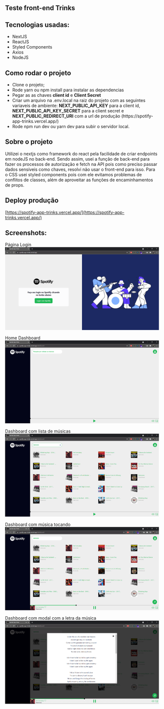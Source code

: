 ## Teste front-end Trinks

## Tecnologias usadas:

<ul>
  <li>NextJS</li>
  <li>ReactJS</li>
  <li>Styled Components</li>
  <li>Axios</li>
  <li>NodeJS</li>
</ul>

## Como rodar o projeto

<ul>
  <li>Clone o projeto;</li>
  <li>Rode yarn ou npm install para instalar as dependencias</li>
  <li>Pegar as as chaves <strong>client id</strong> e <strong>Client Secret</strong></li>
  <li>Criar um arquivo na .env.local na raiz do projeto com as seguintes variaveis de ambiente: <strong>NEXT_PUBLIC_API_KEY</strong> para a client id, <strong>NEXT_PUBLIC_API_KEY_SECRET</strong> para a client secret e <strong>NEXT_PUBLIC_REDIRECT_URI</strong> com a url de produção (https://spotify-app-trinks.vercel.app/)</li>
  <li>Rode npm run dev ou yarn dev para subir o servidor local.</li>
</ul>

## Sobre o projeto

Utilizei o nextjs como framework do react pela facilidade de criar endpoints em nodeJS no back-end. 
Sendo assim, usei a função de back-end para fazer os processos de autorização e fetch na API pois como preciso passar dados sensíveis como chaves, resolvi não usar o front-end para isso.
Para o CSS usei styled components pois com ele evitamos problemas de conflitos de classes, além de aproveitar as funções de encaminhamentos de props.

## Deploy produção

[https://spotify-app-trinks.vercel.app/](https://spotify-app-trinks.vercel.app/)

## Screenshots:

Página Login<br>
![Página Login](/public/img/screenshots/login.png)

Home Dashboard<br>
![Dashboard](/public/img/screenshots/dashboard1.png)

Dashboard com lista de músicas<br>
![Dashboard](/public/img/screenshots/dashboard2.png)

Dashboard com música tocando<br>
![Dashboard](/public/img/screenshots/dashboard3.png)

Dashboard com modal com a letra da música<br>
![Dashboard](/public/img/screenshots/dashboard4.png)
